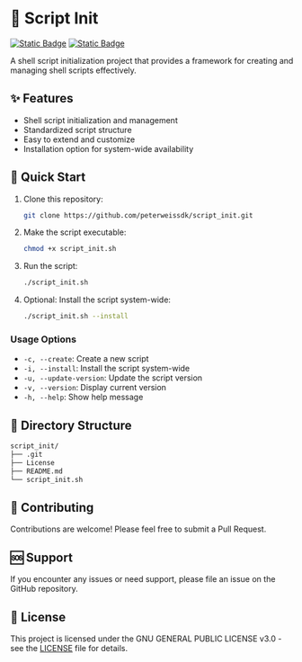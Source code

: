 # 💾 Script Init

[![Static Badge](https://img.shields.io/badge/Linux-white?style=flat&logo=linux&logoColor=white&logoSize=auto&labelColor=black)](https://www.linux.org/)
[![Static Badge](https://img.shields.io/badge/Bash-Script-white?style=flat&logo=gnubash&logoColor=white&logoSize=auto&labelColor=black)](https://www.gnu.org/software/bash/)

A shell script initialization project that provides a framework for creating and managing shell scripts effectively.

## ✨ Features
- Shell script initialization and management
- Standardized script structure
- Easy to extend and customize
- Installation option for system-wide availability

## 🚀 Quick Start
1. Clone this repository:
   ```bash
   git clone https://github.com/peterweissdk/script_init.git
   ```

2. Make the script executable:
   ```bash
   chmod +x script_init.sh
   ```

3. Run the script:
   ```bash
   ./script_init.sh
   ```

4. Optional: Install the script system-wide:
   ```bash
   ./script_init.sh --install
   ```
### Usage Options
- `-c, --create`: Create a new script
- `-i, --install`: Install the script system-wide
- `-u, --update-version`: Update the script version
- `-v, --version`: Display current version
- `-h, --help`: Show help message

## 📝 Directory Structure
```bash
script_init/
├── .git
├── License
├── README.md
└── script_init.sh
```

## 🤝 Contributing

Contributions are welcome! Please feel free to submit a Pull Request.

## 🆘 Support

If you encounter any issues or need support, please file an issue on the GitHub repository.

## 📄 License

This project is licensed under the GNU GENERAL PUBLIC LICENSE v3.0 - see the [LICENSE](LICENSE) file for details.
